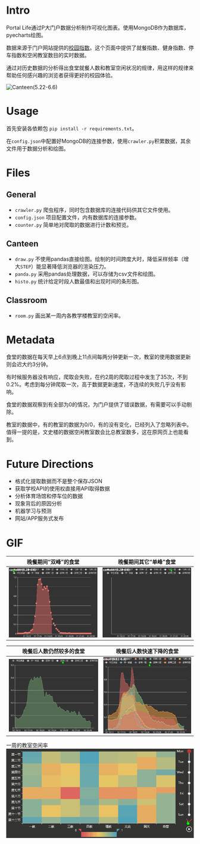 # Intro
Portal Life通过P大门户数据分析制作可视化图表。使用MongoDB作为数据库，pyecharts绘图。

数据来源于门户网站提供的[校园指数](https://portal.pku.edu.cn/portal2017/#/pub/lifeH)。这个页面中提供了就餐指数、健身指数、停车指数和空闲教室数目的实时数据。

通过对历史数据的分析得出食堂就餐人数和教室空闲状况的规律，用这样的规律来帮助任何感兴趣的浏览者获得更好的校园体验。

![Canteen(5.22-6.6)](imgs/canteen7.gif)
# Usage
首先安装各依赖包 `pip install -r requirements.txt`。

在`config.json`中配置好MongoDB的连接参数，使用`crawler.py`积累数据，其余文件用于数据分析和绘图。

# Files
## General
 - `crawler.py` 爬虫程序，同时包含数据库的连接代码供其它文件使用。
 - `config.json` 项目配置文件，内有数据库的连接参数。
 - `counter.py` 简单地对爬取的数据进行计数和预览。

## Canteen
 - `draw.py` 不使用pandas直接绘图。绘制的时间跨度大时，降低采样频率（增大`STEP`）能显著降低浏览器的渲染压力。
 - `panda.py` 采用pandas处理数据，可以存储为csv文件和绘图。
 - `histo.py` 统计给定时段人数最值和出现时间的条形图。

## Classroom
 - `room.py` 画出某一周内各教学楼教室的空闲率。

# Metadata
食堂的数据在每天早上6点到晚上11点间每两分钟更新一次，教室的使用数据更新则会迟大约3分钟。

有时候服务器没有响应，爬取会失败，在约2周的爬取过程中发生了35次，不到0.2%。考虑到每分钟爬取一次，高于数据更新速度，不连续的失败几乎没有影响。

食堂的数据观察到有全部为0的情况，为门户提供了错误数据，有需要可以手动剔除。

教室的数据中，有的教室的数据为0/0，有的没有变化，已经列入了忽略列表中。值得一提的是，文史楼的数据空闲教室数会比总教室数多，这在原网页上也能看到。

# Future Directions
 - 格式化提取数据而不是整个保存JSON
 - 获取学校API的使用权直接用API取得数据
 - 分析体育场馆和停车位的数据
 - 现象背后的原因分析
 - 机器学习与预测
 - 网站/APP服务式发布

 # GIF
 |晚餐期间“双峰”的食堂|晚餐期间其它“单峰”食堂|
 |:-:|:-:|
 |!["Bimodal" canteens](imgs/canteen8.1.gif)|!["Unimodal" canteens](imgs/canteen8.2.gif)|

 |晚餐后人数仍然较多的食堂|晚餐后人数快速下降的食堂|
 |:-:|:-:|
 |!["Bimodal" canteens](imgs/canteen9.1.gif)|!["Unimodal" canteens](imgs/canteen9.2.gif)|

一周的教室空闲率
![Classroom util rate](imgs/room1.gif)
